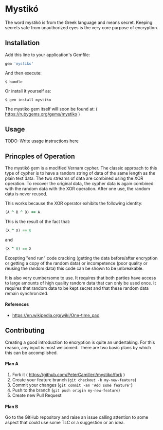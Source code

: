 # Mystik&oacute;

The word mystik&oacute; is from the Greek language and means secret. Keeping
secrets safe from unauthorized eyes is the very core purpose of encryption.

## Installation

Add this line to your application's Gemfile:

```ruby
gem 'mystiko'
```

And then execute:

    $ bundle

Or install it yourself as:

    $ gem install mystiko

The mystiko gem itself will soon be found at: ( https://rubygems.org/gems/mystiko )

## Usage

TODO: Write usage instructions here

## Princples of Operation

The mystik&oacute; gem is a modified Vernam cypher. The classic approach to
this type of cypher is to have a random string of data of the same length as
the plain text data. The two streams of data are combined using the XOR
operation. To recover the original data, the cypher data is again combined with
the random data with the XOR operation. After one use, the random data is
never reused.

This works because the XOR operator exhibits the following identity:

```ruby
(A ^ B ^ B) == A
```
This is the result of the fact that:
```ruby
(X ^ X) == 0
```
and
```ruby
(X ^ 0) == X
```

Excepting "end run" code cracking (getting the data before/after encryption or
getting a copy of the random data) or incompetence (poor quality or reusing the
random data) this code can be shown to be unbreakable.

It is also very cumbersome to use. It requires that both parties have access to
large amounts of high quality random data that can only be used once. It
requires that random data to be kept secret and that these random data remain
synchronized.

#### References

- https://en.wikipedia.org/wiki/One-time_pad


## Contributing

Creating a good introduction to encryption is quite an undertaking. For
this reason, any input is most welcomed. There are two basic plans by which
this can be accomplished.

#### Plan A

1. Fork it ( https://github.com/PeterCamilleri/mystiko/fork )
2. Create your feature branch (`git checkout -b my-new-feature`)
3. Commit your changes (`git commit -am 'Add some feature'`)
4. Push to the branch (`git push origin my-new-feature`)
5. Create new Pull Request

#### Plan B

Go to the GitHub repository and raise an issue calling attention to some
aspect that could use some TLC or a suggestion or an idea.

